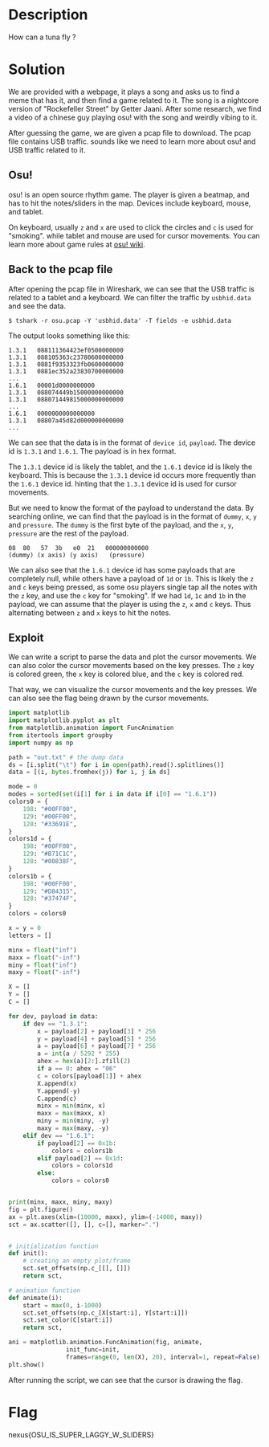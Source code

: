 # Description

How can a tuna fly ?

# Solution

We are provided with a webpage, it plays a song and asks us to find a meme that has it, and then find a game related to it. The song is a nightcore version of "Rockefeller Street" by Getter Jaani. After some research, we find a video of a chinese guy playing osu! with the song and weirdly vibing to it.

After guessing the game, we are given a pcap file to download. The pcap file contains USB traffic. sounds like we need to learn more about osu! and USB traffic related to it.

## Osu!

osu! is an open source rhythm game. The player is given a beatmap, and has to hit the notes/sliders in the map. Devices include keyboard, mouse, and tablet.

On keyboard, usually `z` and `x` are used to click the circles and `c` is used for "smoking". while tablet and mouse are used for cursor movements. You can learn more about game rules at [osu! wiki](https://osu.ppy.sh/wiki/osu!_Wiki).

## Back to the pcap file

After opening the pcap file in Wireshark, we can see that the USB traffic is related to a tablet and a keyboard. We can filter the traffic by `usbhid.data` and see the data.

`$ tshark -r osu.pcap -Y 'usbhid.data' -T fields -e usbhid.data`

The output looks something like this:

```
1.3.1	088111364423ef0500000000
1.3.1	088105363c23780600000000
1.3.1	0881f9353323fb0600000000
1.3.1	0881ec352a23830700000000
...
1.6.1	00001d0000000000
1.3.1	088074449b15000000000000
1.3.1	088071449815000000000000
...
1.6.1	0000000000000000
1.3.1	08807a45d82d000000000000
...
```

We can see that the data is in the format of `device id`, `payload`. The device id is `1.3.1` and `1.6.1`. The payload is in hex format.

The `1.3.1` device id is likely the tablet, and the `1.6.1` device id is likely the keyboard. This is because the `1.3.1` device id occurs more frequently than the `1.6.1` device id. hinting that the `1.3.1` device id is used for cursor movements.

But we need to know the format of the payload to understand the data. By searching online, we can find that the payload is in the format of `dummy`, `x`, `y` and `pressure`. The `dummy` is the first byte of the payload, and the `x`, `y`, `pressure` are the rest of the payload.

```
08  80   57  3b   e0  21   000000000000
(dummy) (x axis) (y axis)   (pressure)
```
We can also see that the `1.6.1` device id has some payloads that are completely null, while others have a payload of `1d` or `1b`. This is likely the `z` and `c` keys being pressed, as some osu players single tap all the notes with the `z` key, and use the `c` key for "smoking". If we had `1d`, `1c` and `1b` in the payload, we can assume that the player is using the `z`, `x` and `c` keys. Thus alternating between `z` and `x` keys to hit the notes.

## Exploit

We can write a script to parse the data and plot the cursor movements. We can also color the cursor movements based on the key presses. The `z` key is colored green, the `x` key is colored blue, and the `c` key is colored red.

That way, we can visualize the cursor movements and the key presses. We can also see the flag being drawn by the cursor movements.

```py
import matplotlib
import matplotlib.pyplot as plt
from matplotlib.animation import FuncAnimation
from itertools import groupby
import numpy as np

path = "out.txt" # the dump data
ds = [i.split("\t") for i in open(path).read().splitlines()]
data = [(i, bytes.fromhex(j)) for i, j in ds]

mode = 0
modes = sorted(set(i[1] for i in data if i[0] == "1.6.1"))
colors0 = {
    198: "#00FF00", 
    129: "#00FF00",
    128: "#33691E",
}
colors1d = {
    198: "#00FF00",
    129: "#B71C1C",
    128: "#00838F",
}
colors1b = {
    198: "#00FF00",
    129: "#D84315",
    128: "#37474F",
}
colors = colors0

x = y = 0
letters = []

minx = float("inf")
maxx = float("-inf")
miny = float("inf")
maxy = float("-inf")

X = []
Y = []
C = []

for dev, payload in data:
    if dev == "1.3.1":
        x = payload[2] + payload[3] * 256
        y = payload[4] + payload[5] * 256
        a = payload[6] + payload[7] * 256
        a = int(a / 5292 * 255)
        ahex = hex(a)[2:].zfill(2)
        if a == 0: ahex = "06"
        c = colors[payload[1]] + ahex
        X.append(x)
        Y.append(-y)
        C.append(c)
        minx = min(minx, x)
        maxx = max(maxx, x)
        miny = min(miny, -y)
        maxy = max(maxy, -y)
    elif dev == "1.6.1":
        if payload[2] == 0x1b:
            colors = colors1b
        elif payload[2] == 0x1d:
            colors = colors1d
        else:
            colors = colors0


print(minx, maxx, miny, maxy)
fig = plt.figure() 
ax = plt.axes(xlim=(10000, maxx), ylim=(-14000, maxy)) 
sct = ax.scatter([], [], c=[], marker=".") 


# initialization function 
def init(): 
    # creating an empty plot/frame 
    sct.set_offsets(np.c_[[], []])
    return sct, 

# animation function 
def animate(i): 
    start = max(0, i-1000)
    sct.set_offsets(np.c_[X[start:i], Y[start:i]])
    sct.set_color(C[start:i])
    return sct, 

ani = matplotlib.animation.FuncAnimation(fig, animate, 
                init_func=init,
                frames=range(0, len(X), 20), interval=1, repeat=False) 
plt.show()
```

After running the script, we can see that the cursor is drawing the flag.

# Flag
nexus{OSU_IS_SUPER_LAGGY_W_SLIDERS}
